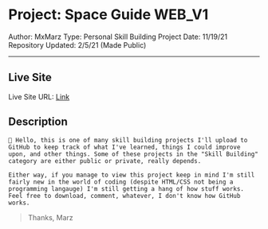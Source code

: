 # Project: Space Guide WEB_V1

Author: MxMarz
Type: Personal Skill Building Project
Date: 11/19/21
Repository Updated: 2/5/21 (Made Public)

---

## Live Site

Live Site URL: [Link](https://sklbld1-space-guide-mxmarz.netlify.app/)

## Description

    👋 Hello, this is one of many skill building projects I'll upload to GitHub to keep track of what I've learned, things I could improve upon, and other things. Some of these projects in the "Skill Building" category are either public or private, really depends.

    Either way, if you manage to view this project keep in mind I'm still fairly new in the world of coding (despite HTML/CSS not being a programming langauge) I'm still getting a hang of how stuff works. Feel free to download, comment, whatever, I don't know how GitHub works.

> Thanks, Marz
